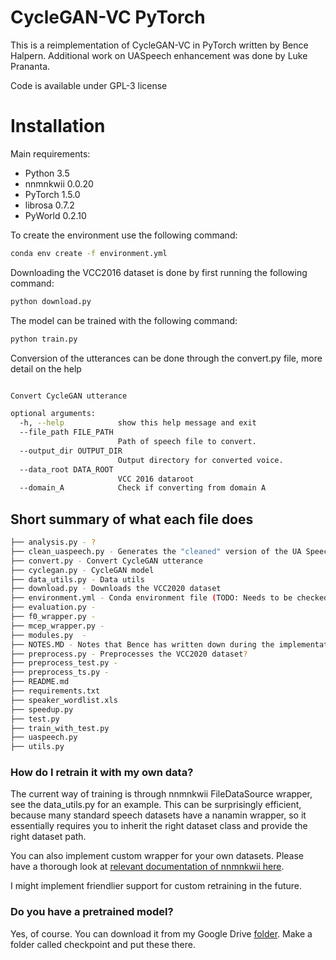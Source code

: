 # CycleGAN-VC PyTorch

This is a reimplementation of CycleGAN-VC in PyTorch written by Bence Halpern.
Additional work on UASpeech enhancement was done by Luke Prananta.

Code is available under GPL-3 license

# Installation

Main requirements:
- Python 3.5
- nnmnkwii 0.0.20
- PyTorch 1.5.0
- librosa 0.7.2
- PyWorld 0.2.10

To create the environment use the following command:

```bash
conda env create -f environment.yml
```

Downloading the VCC2016 dataset is done by first running the following command:

```bash
python download.py
```

The model can be trained with the following command:
```bash
python train.py
```


Conversion of the utterances can be done through the convert.py file, more detail on the help



```bash

Convert CycleGAN utterance

optional arguments:
  -h, --help            show this help message and exit
  --file_path FILE_PATH
                        Path of speech file to convert.
  --output_dir OUTPUT_DIR
                        Output directory for converted voice.
  --data_root DATA_ROOT
                        VCC 2016 dataroot
  --domain_A            Check if converting from domain A


```
## Short summary of what each file does

```bash
├── analysis.py - ?
├── clean_uaspeech.py - Generates the "cleaned" version of the UA Speech dataset (assumes data is denoised)
├── convert.py - Convert CycleGAN utterance
├── cyclegan.py - CycleGAN model
├── data_utils.py - Data utils 
├── download.py - Downloads the VCC2020 dataset
├── environment.yml - Conda environment file (TODO: Needs to be checked)
├── evaluation.py - 
├── f0_wrapper.py - 
├── mcep_wrapper.py -
├── modules.py  - 
├── NOTES.MD - Notes that Bence has written down during the implementation
├── preprocess.py - Preprocesses the VCC2020 dataset?
├── preprocess_test.py - 
├── preprocess_ts.py - 
├── README.md
├── requirements.txt
├── speaker_wordlist.xls
├── speedup.py
├── test.py
├── train_with_test.py
├── uaspeech.py
├── utils.py
```

### How do I retrain it with my own data?

The current way of training is through nnmnkwii FileDataSource wrapper, see the data_utils.py for an example.
This can be surprisingly efficient, because many standard speech datasets have a nanamin wrapper, so it essentially
requires you to inherit the right dataset class and provide the right dataset path. 

You can also implement custom wrapper for your own datasets. Please have a thorough look at [relevant documentation of
nnmnkwii here](https://r9y9.github.io/nnmnkwii/stable/references/datasets.html).

I might implement friendlier support for custom retraining in the future.

### Do you have a pretrained model?

Yes, of course. You can download it from my Google Drive [folder](https://drive.google.com/drive/folders/17pZhPlLDfn_wjJZLfTGKqf9lREHyHNm4?usp=sharing).
Make a folder called checkpoint and put these there.


 

 